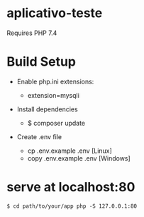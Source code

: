 # aplicativo-teste

Requires PHP 7.4


# Build Setup

 - Enable php.ini extensions:

    - extension=mysqli


 - Install dependencies
    - $ composer update

 - Create .env file
    - cp .env.example .env [Linux]
    - copy .env.example .env [Windows]
# serve at localhost:80
    $ cd path/to/your/app php -S 127.0.0.1:80
